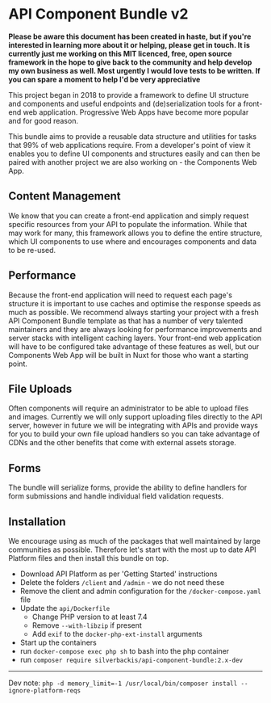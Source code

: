 # API Component Bundle v2
**Please be aware this document has been created in haste, but if you're interested in learning more about it or helping, please get in touch. It is currently just me working on this MIT licenced, free, open source framework in the hope to give back to the community and help develop my own business as well. Most urgently I would love tests to be written. If you can spare a moment to help I'd be very appreciative**

This project began in 2018 to provide a framework to define UI structure and components and useful endpoints and (de)serialization tools for a front-end web application. Progressive Web Apps have become more popular and for good reason.

This bundle aims to provide a reusable data structure and utilities for tasks that 99% of web applications require. From a developer's point of view it enables you to define UI components and structures easily and can then be paired with another project we are also working on - the Components Web App.

## Content Management
We know that you can create a front-end application and simply request specific resources from your API to populate the information. While that may work for many, this framework allows you to define the entire structure, which UI components to use where and encourages components and data to be re-used.

## Performance
Because the front-end application will need to request each page's structure it is important to use caches and optimise the response speeds as much as possible. We recommend always starting your project with a fresh API Component Bundle template as that has a number of very talented maintainers and they are always looking for performance improvements and server stacks with intelligent caching layers. Your front-end web application will have to be configured take advantage of these features as well, but our Components Web App will be built in Nuxt for those who want a starting point.

## File Uploads
Often components will require an administrator to be able to upload files and images. Currently we will only support uploading files directly to the API server, however in future we will be integrating with APIs and provide ways for you to build your own file upload handlers so you can take advantage of CDNs and the other benefits that come with external assets storage.

## Forms
The bundle will serialize forms, provide the ability to define handlers for form submissions and handle individual field validation requests.

## Installation
We encourage using as much of the packages that well maintained by large communities as possible. Therefore let's start with the most up to date API Platform files and then install this bundle on top.
- Download API Platform as per 'Getting Started' instructions
- Delete the folders `/client` and `/admin` - we do not need these
- Remove the client and admin configuration for the `/docker-compose.yaml` file
- Update the `api/Dockerfile`
  - Change PHP version to at least 7.4
  - Remove `--with-libzip` if present
  - Add `exif` to the `docker-php-ext-install` arguments
- Start up the containers
- run `docker-compose exec php sh` to bash into the php container
- run `composer require silverbackis/api-component-bundle:2.x-dev`

---
Dev note:
`php -d memory_limit=-1 /usr/local/bin/composer install --ignore-platform-reqs`
